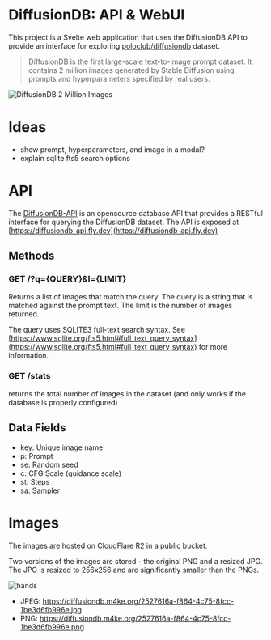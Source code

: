 # DiffusionDB: API & WebUI

This project is a Svelte web application that uses the DiffusionDB API to provide an interface for exploring [poloclub/diffusiondb](https://huggingface.co/datasets/poloclub/diffusiondb) dataset.

> DiffusionDB is the first large-scale text-to-image prompt dataset. It contains 2 million images generated by Stable Diffusion using prompts and hyperparameters specified by real users.

![DiffusionDB 2 Million Images](https://user-images.githubusercontent.com/15007159/198505835-bcc3a34f-a782-4064-989b-135e32b577a7.gif)

# Ideas

- show prompt, hyperparameters, and image in a modal?
- explain sqlite fts5 search options

# API 

The [DiffusionDB-API](https://github.com/anotherjesse/diffusiondb-api) is an opensource database API that provides a RESTful interface for querying the DiffusionDB dataset. The API is exposed at [https://diffusiondb-api.fly.dev](https://diffusiondb-api.fly.dev)

## Methods

### GET /?q={QUERY}&l={LIMIT}

Returns a list of images that match the query. The query is a string that is matched against the prompt text. The limit is the number of images returned.

The query uses SQLITE3 full-text search syntax. See [https://www.sqlite.org/fts5.html#full_text_query_syntax](https://www.sqlite.org/fts5.html#full_text_query_syntax) for more information.

### GET /stats

returns the total number of images in the dataset (and only works if the database is properly configured)

## Data Fields

- key: Unique image name
- p: Prompt
- se: Random seed
- c: CFG Scale (guidance scale)
- st: Steps
- sa: Sampler

# Images

The images are hosted on [CloudFlare R2](https://blog.cloudflare.com/r2/) in a public bucket.

Two versions of the images are stored - the original PNG and a resized JPG. The JPG is resized to 256x256 and are significantly smaller than the PNGs.

![hands](https://diffusiondb.m4ke.org/2527616a-f864-4c75-8fcc-1be3d6fb996e.jpg)

- JPEG: https://diffusiondb.m4ke.org/2527616a-f864-4c75-8fcc-1be3d6fb996e.jpg
- PNG: https://diffusiondb.m4ke.org/2527616a-f864-4c75-8fcc-1be3d6fb996e.png